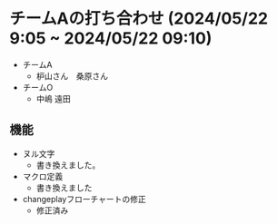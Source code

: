 # チームAの打ち合わせ (2024/05/22 9:05 ~ 2024/05/22 09:10)
 - チームA
   - 枦山さん　桑原さん
 - チームO
   - 中嶋 遠田

## 機能
 - ヌル文字
   - 書き換えました。
 - マクロ定義
   - 書き換えました
 - changeplayフローチャートの修正
   - 修正済み
